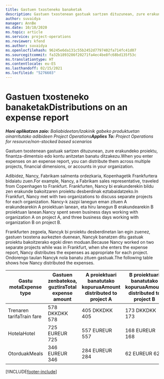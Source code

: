 ```yaml
---
title: Gastuen txosteneko banaketak
description: Gastuen txostenean gastuak sartzen dituzunean, zure erakundeko proiektu, pertsona juridiko edo kontu anitzetan banatu ditzakezu.
author: suvaidya
manager: AnnBe
ms.date: 10/10/2020
ms.topic: article
ms.service: project-operations
ms.reviewer: kfend
ms.author: suvaidya
ms.openlocfilehash: 96245e6da131c55b2452d7797402fa714fc41d07
ms.sourcegitcommit: fa32b1893286f20271fa4ec4be8fc68bd135f53c
ms.translationtype: HT
ms.contentlocale: eu-ES
ms.lasthandoff: 02/15/2021
ms.locfileid: "5276603"
---
```

# <a name="distributions-on-an-expense-report"></a><span data-ttu-id="dc131-103">Gastuen txosteneko banaketak</span><span class="sxs-lookup"><span data-stu-id="dc131-103">Distributions on an expense report</span></span>

<span data-ttu-id="dc131-104">_**Honi aplikatzen zaio:** Baliabideetan/Izakinik gabeko produktuetan oinarritutako adibideen Project Operations_</span><span class="sxs-lookup"><span data-stu-id="dc131-104">_**Applies To:** Project Operations for resource/non-stocked based scenarios_</span></span>

<span data-ttu-id="dc131-105">Gastuen txostenean gastuak sartzen dituzunean, zure erakundeko proiektu, finantza-dimentsio edo kontu anitzetan banatu ditzakezu.</span><span class="sxs-lookup"><span data-stu-id="dc131-105">When you enter expenses on an expense report, you can distribute them across multiple projects, financial dimensions, or accounts in your organization.</span></span>

<span data-ttu-id="dc131-106">Adibidez, Nancy, Fabrikam salmenta ordezkaria, Kopenhagetik Frankfurtera bidaiatu zuen.</span><span class="sxs-lookup"><span data-stu-id="dc131-106">For example, Nancy, a Fabrikam sales representative, traveled from Copenhagen to Frankfurt.</span></span> <span data-ttu-id="dc131-107">Frankfurten, Nancy bi erakunderekin bildu zen erakunde bakoitzaren proiektu desberdinak eztabaidatzeko.</span><span class="sxs-lookup"><span data-stu-id="dc131-107">In Frankfurt, Nancy met with two organizations to discuss separate projects for each organization.</span></span> <span data-ttu-id="dc131-108">Nancy-k zazpi lanegun eman zituen A erakundearekin A proiektuan lanean, eta hiru lanegun B erakundearekin B proiektuan lanean.</span><span class="sxs-lookup"><span data-stu-id="dc131-108">Nancy spent seven business days working with organization A on project A, and three business days working with organization B on project B.</span></span>

<span data-ttu-id="dc131-109">Frankfurten zegoela, Nancyk bi proiektu desberdinetan lan egin zuenez, gastuen txostena aurkezten duenean, Nancyk banatzen ditu gastuak proiektu bakoitzerako egoki diren moduan.</span><span class="sxs-lookup"><span data-stu-id="dc131-109">Because Nancy worked on two separate projects while was in Frankfurt, when she enters the expense report, Nancy distributes the expenses as appropriate for each project.</span></span> <span data-ttu-id="dc131-110">Ondorengo taulan Nancyk nola banatu zituen gastuak.</span><span class="sxs-lookup"><span data-stu-id="dc131-110">The following table shows how Nancy distributed the expenses.</span></span>

| <span data-ttu-id="dc131-111">Gastu mota</span><span class="sxs-lookup"><span data-stu-id="dc131-111">Expense type</span></span> | <span data-ttu-id="dc131-112">Gastuen zenbatekoa, guztira</span><span class="sxs-lookup"><span data-stu-id="dc131-112">Total expense amount</span></span> | <span data-ttu-id="dc131-113">A proiektuari banatutako kopurua</span><span class="sxs-lookup"><span data-stu-id="dc131-113">Amount distributed to project A</span></span> | <span data-ttu-id="dc131-114">B proiektuari banatutako kopurua</span><span class="sxs-lookup"><span data-stu-id="dc131-114">Amount distributed to project B</span></span> |
|--------------|----------------------|---------------------------------|---------------------------------|
| <span data-ttu-id="dc131-115">Trenaren tarifa</span><span class="sxs-lookup"><span data-stu-id="dc131-115">Train fare</span></span>   | <span data-ttu-id="dc131-116">578 DKK</span><span class="sxs-lookup"><span data-stu-id="dc131-116">DKK 578</span></span>              | <span data-ttu-id="dc131-117">405 DKK</span><span class="sxs-lookup"><span data-stu-id="dc131-117">DKK 405</span></span>                         | <span data-ttu-id="dc131-118">173 DKK</span><span class="sxs-lookup"><span data-stu-id="dc131-118">DKK 173</span></span>                         |
| <span data-ttu-id="dc131-119">Hotela</span><span class="sxs-lookup"><span data-stu-id="dc131-119">Hotel</span></span>        | <span data-ttu-id="dc131-120">725 EUR</span><span class="sxs-lookup"><span data-stu-id="dc131-120">EUR 725</span></span>              | <span data-ttu-id="dc131-121">557 EUR</span><span class="sxs-lookup"><span data-stu-id="dc131-121">EUR 557</span></span>                         | <span data-ttu-id="dc131-122">168 EUR</span><span class="sxs-lookup"><span data-stu-id="dc131-122">EUR 168</span></span>                         |
| <span data-ttu-id="dc131-123">Otorduak</span><span class="sxs-lookup"><span data-stu-id="dc131-123">Meals</span></span>        | <span data-ttu-id="dc131-124">346 EUR</span><span class="sxs-lookup"><span data-stu-id="dc131-124">EUR 346</span></span>              | <span data-ttu-id="dc131-125">284 EUR</span><span class="sxs-lookup"><span data-stu-id="dc131-125">EUR 284</span></span>                         | <span data-ttu-id="dc131-126">62 EUR</span><span class="sxs-lookup"><span data-stu-id="dc131-126">EUR 62</span></span>                          |


[!INCLUDE[footer-include](../includes/footer-banner.md)]